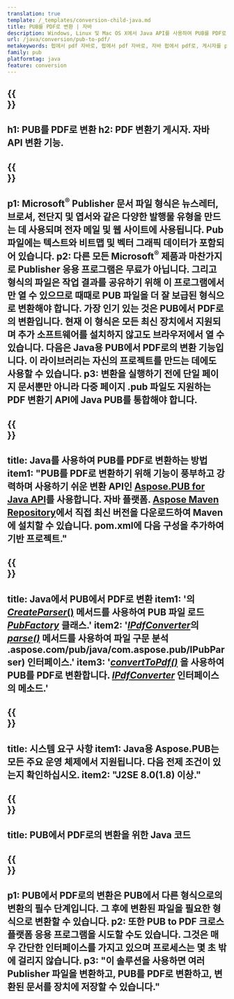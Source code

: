 ```yaml
---
translation: true
template: /_templates/conversion-child-java.md
title: PUB를 PDF로 변환 | 자바
description: Windows, Linux 및 Mac OS X에서 Java API를 사용하여 PUB를 PDF로 변환합니다. 자체 솔루션에 쉽게 통합할 수 있는 게시자 변환 기능.
url: /java/conversion/pub-to-pdf/
metakeywords: 펍에서 pdf 자바로, 펍에서 pdf 자바로, 자바 펍에서 pdf로, 게시자를 pdf 자바로 변환
family: pub
platformtag: java
feature: conversion
---
```


{{<section banner>}}
---
h1: PUB를 PDF로 변환
h2: PDF 변환기 게시자. 자바 API 변환 기능.
---

{{<section overview>}}
---
p1: Microsoft<sup>®</sup> Publisher 문서 파일 형식은 뉴스레터, 브로셔, 전단지 및 엽서와 같은 다양한 발행물 유형을 만드는 데 사용되며 전자 메일 및 웹 사이트에 사용됩니다. Pub 파일에는 텍스트와 비트맵 및 벡터 그래픽 데이터가 포함되어 있습니다.
p2: 다른 모든 Microsoft<sup>®</sup> 제품과 마찬가지로 Publisher 응용 프로그램은 무료가 아닙니다. 그리고 형식의 파일은 작업 결과를 공유하기 위해 이 프로그램에서만 열 수 있으므로 때때로 PUB 파일을 더 잘 보급된 형식으로 변환해야 합니다. 가장 인기 있는 것은 PUB에서 PDF로의 변환입니다. 현재 이 형식은 모든 최신 장치에서 지원되며 추가 소프트웨어를 설치하지 않고도 브라우저에서 열 수 있습니다. 다음은 Java용 PUB에서 PDF로의 변환 기능입니다. 이 라이브러리는 자신의 프로젝트를 만드는 데에도 사용할 수 있습니다.
p3: 변환을 실행하기 전에 단일 페이지 문서뿐만 아니라 다중 페이지 .pub 파일도 지원하는 PDF 변환기 API에 Java PUB를 통합해야 합니다.
---

{{<section widget>}}
---
title: Java를 사용하여 PUB를 PDF로 변환하는 방법
item1: "PUB를 PDF로 변환하기 위해 기능이 풍부하고 강력하며 사용하기 쉬운 변환 API인 [Aspose.PUB for Java API](https://products.aspose.com/pub/java/)를 사용합니다. 자바 플랫폼. [Aspose Maven Repository](https://repository.aspose.com/pub/)에서 직접 최신 버전을 다운로드하여 Maven에 설치할 수 있습니다. pom.xml에 다음 구성을 추가하여 기반 프로젝트."
---

{{<section feature1>}}
---
title: Java에서 PUB에서 PDF로 변환
item1: '의 [*CreateParser*()](https://reference.aspose.com/pub/java/com.aspose.pub/PubFactory#createParser-java.lang.String-) 메서드를 사용하여 PUB 파일 로드 [*PubFactory*](https://reference.aspose.com/pub/java/com.aspose.pub/PubFactory) 클래스.'
item2: '[*IPdfConverter*](https://apireference)의 [*parse()*](https://reference.aspose.com/pub/java/com.aspose.pub/IPubParser#parse--) 메서드를 사용하여 파일 구문 분석 .aspose.com/pub/java/com.aspose.pub/IPubParser) 인터페이스.'
item3: '[*convertToPdf()*](https://reference.aspose.com/pub/java/com.aspose.pub/IPdfConverter#convertToPdf-com.aspose.pub.Document-java.lang.String-) 을 사용하여 PUB를 PDF로 변환합니다. [*IPdfConverter*](https://reference.aspose.com/pub/java/com.aspose.pub/IPdfConverter) 인터페이스의 메소드.'
---

{{<section feature2>}}
---
title: 시스템 요구 사항
item1: Java용 Aspose.PUB는 모든 주요 운영 체제에서 지원됩니다. 다음 전제 조건이 있는지 확인하십시오.
item2: "J2SE 8.0(1.8) 이상."
---

{{<section codeexample>}}
---
title: PUB에서 PDF로의 변환을 위한 Java 코드
---

{{<section summary>}}
---
p1: PUB에서 PDF로의 변환은 PUB에서 다른 형식으로의 변환의 필수 단계입니다. 그 후에 변환된 파일을 필요한 형식으로 변환할 수 있습니다.
p2: 또한 PUB to PDF 크로스 플랫폼 응용 프로그램을 시도할 수도 있습니다. 그것은 매우 간단한 인터페이스를 가지고 있으며 프로세스는 몇 초 밖에 걸리지 않습니다.
p3: "이 솔루션을 사용하면 여러 Publisher 파일을 변환하고, PUB를 PDF로 변환하고, 변환된 문서를 장치에 저장할 수 있습니다."
---